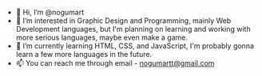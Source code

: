 - 👋 Hi, I’m @nogumart
- 👀 I’m interested in Graphic Design and Programming, mainly Web Development languages, but I'm planning on learning and working with more serious languages, maybe even make a game.
- 🌱 I’m currently learning HTML, CSS, and JavaScript, I'm probably gonna learn a few more languages in the future.
- 📫 You can reach me through email - nogumartt@gmail.com

<!---
nogumart/nogumart is a ✨ special ✨ repository because its `README.md` (this file) appears on your GitHub profile.
You can click the Preview link to take a look at your changes.
--->
